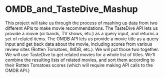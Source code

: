 # OMDB_and_TasteDive_Mashup
This project will take us through the process of mashing up data from two different APIs to make movie recommendations. The TasteDive API lets us provide a movie (or bands, TV shows, etc.) as a query input, and returns a set of related items. The OMDB API lets us provide a movie title as a query input and get back data about the movie, including scores from various review sites (Rotten Tomatoes, IMDB, etc.).  We will put those two together. We will use TasteDive to get related movies for a whole list of titles. We’ll combine the resulting lists of related movies, and sort them according to their Rotten Tomatoes scores (which will require making API calls to the OMDB API.)
